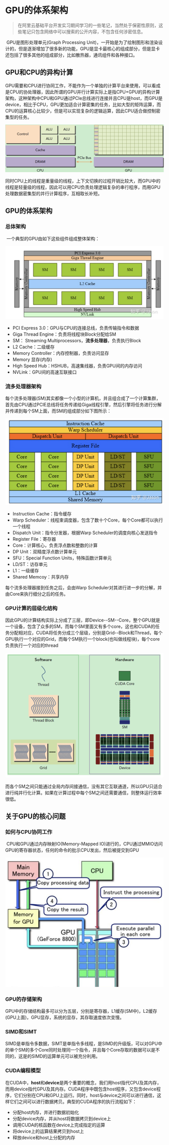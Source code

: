# GPU的体系架构

> 在阿里云基础平台开发实习期间学习的一些笔记，当然处于保密性原则，这些笔记只包含网络中可以搜索的公开内容，不包含任何涉密信息。

​	  GPU是图形处理单元(Graph Processing Unit)，一开始是为了绘制图形和渲染设计的，但是逐渐增加了很多新的功能，GPU是显卡最核心的组成部分，但是显卡还包括了很多其他的组成部分，比如散热器，通讯组件和各种接口。

## GPU和CPU的异构计算

​	  GPU需要和CPU进行协同工作，不能作为一个单独的计算平台来使用，可以看成是CPU的协处理器，因此所谓的GPU并行计算实际上是指CPU+GPU的异构计算架构，这种架构中CPU和GPU通过PCle总线进行连接并且CPU是host，而GPU是device，相比于CPU，GPU更加适合计算密集的任务，比如大型的矩阵运算，而CPU的运算核心比较少，但是可以实现复杂的逻辑运算，因此CPU适合做控制密集型的任务。

![image-20210726132435440](static/image-20210726132435440.png)

​	  同时CPU上的线程是重量级的线程，上下文切换的过程开销比较大，而GPU中的线程是轻量级的线程，因此可以用CPU负责处理逻辑复杂的串行程序，而用GPU处理数据密集型的并行计算程序，互相取长补短。


## GPU的体系架构

### 总体架构

​	  一个典型的GPU由如下这些组件组成整体架构：

![image-20210726132609313](static/image-20210726132609313.png)

- PCI Express 3.0：GPU与CPU的连接总线，负责传输指令和数据
- Giga Thread Engine：负责将线程块Block分配给SM
- SM： Streaming Multiprocessors，**流多处理器**，负责执行Block
- L2 Cache：二级缓存
- Memory Controller：内存控制器，负责访问显存
- Memory 显存(内存)
- High Speed Hub：HSHUB，高速集线器，负责GPU间的内存访问
- NVLink：GPU间的高速互联接口

### 流多处理器架构

​	  每个流多处理器(SM)其实都像一个小型的计算机，并且组合成了一个计算集群，首先由CPU通过PCIE总线将任务传递给Giga线程引擎，然后引擎将任务进行分解并传递到每个SM上面，而SM的组成部分如下图所示：

![image-20210726140113495](static/image-20210726140113495.png)

- Instruction Cache：指令缓存
- Warp Scheduler：线程束调度器，包含了数十个Core，每个Core都可以执行一个线程
- Dispatch Unit：指令分发器，根据Warp Scheduler的调度向核心发送指令
- Register File：寄存器
- Core：计算核心，负责浮点数和整数的计算
- DP Unit：双精度浮点数计算单元
- SFU：Special Function Units，特殊函数计算单元
- LD/ST：访存单元
- L1：一级缓存
- Shared Memcoy：共享内存

每个流多处理器接到任务之后，会由Warp Scheduler对其进行进一步的分解，并由Core来执行细分之后的任务。

### GPU计算的层级化结构

​	  因此GPU的计算结构实际上分成了三层，即Device--SM--Core，整个GPU就是一个设备，包含了众多的SM，而每个SM里面又有多个core，这也和CUDA的任务分配相对应，CUDA将任务分成三个层级，分别是Grid--Block和Thread，每个GPU执行一个对应的Grid，而每个SM执行一个block(也叫做线程块)，每个core负责执行一个对应的thread

![image-20210726162227371](static/image-20210726162227371.png)

​	  而各个SM之间只能通过全局内存间接通信，没有其它互联通道，所以GPU只适合进行纯并行化计算。如果在计算过程中每个SM之间还需要通信，则整体运行效率很低。

## 关于GPU的核心问题

### 如何与CPU协同工作

​	  CPU和GPU通过内存映射IO(Memory-Mapped IO)进行的，CPU通过MMIO访问GPU的寄存器状态，任何的命令的批示CPU发出，然后被提交到GPU

![image-20210726161054700](static/image-20210726161054700.png)

### GPU的存储架构

​	  GPU中的存储结构最多可以分为五层，分别是寄存器，L1缓存(SM中)，L2缓存(GPU上面)，GPU显存，系统的显存，其存取速度依次变慢。

### SIMD和SIMT

​	  SIMD是单指令多数据，SIMT是单指令多线程，是SIMD的升级版，可以对GPU中的单个SM的多个Core同时处理同一个指令，并且每个Core存取的数据可以是不同的，这是的SIMD的运算单元可以被充分利用。

### CUDA编程模型

​	  在CUDA中，**host**和**device**是两个重要的概念，我们用host指代CPU及其内存，而用device指代GPU及其内存。CUDA程序中既包含host程序，又包含device程序，它们分别在CPU和GPU上运行。同时，host与device之间可以进行通信，这样它们之间可以进行数据拷贝。典型的CUDA程序的执行流程如下：

- 分配host内存，并进行数据初始化
- 分配device内存，并从host将数据拷贝到device上
- 调用CUDA的核函数在device上完成指定的运算
- 将device上的运算结果拷贝到host上
- 释放device和host上分配的内存